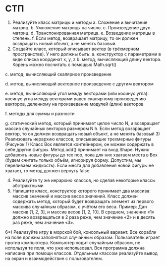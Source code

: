 # СТП
 
1)	Реализуйте класс матрицы и методы
a.	Сложение и вычитание матриц.
b.	Умножение матрицы на число.
c.	Произведение двух матриц.
d.	Транспонированная матрица.
e.	Возведение матрицы в степень.
f.	Если метод, возвращает матрицу, то он должен возвращать новый объект, а не менять базовый.
2)	Создайте класс, который описывает вектор (в трёхмерном пространстве).
У него должны быть:
a.	конструктор с параметрами в виде списка координат x, y, z
b.	метод, вычисляющий длину вектора. Корень можно посчитать с помощью Math.sqrt()
 
c.	метод, вычисляющий скалярное произведение
 
d.	метод, вычисляющий векторное произведение с другим вектором
 
e.	метод, вычисляющий угол между векторами (или косинус угла): косинус угла между векторами равен скалярному произведению векторов, деленному на произведение модулей (длин) векторов
 
f.	методы для суммы и разности
 
g.	статический метод, который принимает целое число N, и возвращает массив случайных векторов размером N
h.	Если метод возвращает вектор, то он должен возвращать новый объект, а не менять базовый
3)	Реализовать иерархию классов, описывающие трехмерные фигуры (Рисунок 1)
Класс Box является контейнером, он можем содержать в себе другие фигуры. Метод add() принимает на вход Shape. Нужно добавлять новые фигуры до тех пор, пока для них хватаем места в Box (будем считать только объём, игнорируя форму. Допустим, мы переливаем жидкость). Если места для добавления новой фигуры не хватает, то метод должен вернуть false.

 
4)	Реализуйте ту же иерархию классов, но сделав некоторые классы абстрактными
5)	Напишите класс, конструктор которого принимает два массива: массив значений и массив весов значений.
Класс должен содержать метод, который будет возвращать элемент из первого массива случайным образом, с учётом его веса.
Пример:
Дан массив [1, 2, 3], и массив весов [1, 2, 10].
В среднем, значение «1» должно возвращаться в 2 раза реже, чем значение «2» и в десять раз реже, чем значение «3».


6*) Реализуйте игру в морской бой, консольный вариант. Все корабли на поле должны заполняться случайным образом. Пользователь играет против компьютера. Компьютер ходит случайным образом, не используя те поля, что уже использовал. Вся программа должна написана при помощи классов. Отдельным классом реализуйте вывод на экран и взаимодействие с пользователем.
